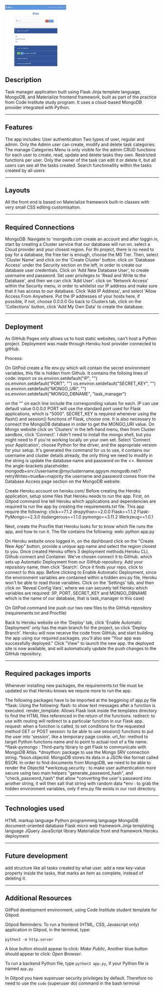 <img src="static/Screenshot.png" style="margin: 0; height:200px; width:200px">

## Description

Task manager application built using Flask Jinja template language, MongoDB, and Materialize frontend framework, 
built as part of the practice from Code Institute study program.
It uses a cloud-based MongoDB provider integrated with Python.

----

## Features
The app includes: 
User authentication
Two types of user, regular and admin. Only the Admin user can create, modify and delete task categories. The manage Categories Menu is only visible for the admin
CRUD functions for each user to create, read, update and delete tasks they own.
Restricted functions per user. Only the owner of the task can edit it or delete it, but all users can see all the tasks created.
Search functionallity within the tasks created by all users

----
## Layouts
All the front end is based on Materialize framework built-in classes with very small CSS editing customisation.

----
## Required Connections 

MongoDB:
Navigate to 'mongodb.com create an account and after loggin in, start by creating a Cluster service that our database will run on.
select a Cloud provider and your closest region.
For thi project, there is no need to pay for a database, the free tier is enough, choose the M0 Tier.
Then, select 'Cluster Name' and click on the 'Create Cluster' button.
click on 'Database Access' under the Security section on the left, in order to create our database user credentials.
Click on 'Add New Database User', to create username and password.
Set user privileges to 'Read and Write to the Database', and then we can click 'Add User'.
click on 'Network Access' within the Security menu, in order to whitelist our IP address and make sure that it has access to our database.
Click 'Add IP Address', and select 'Allow Access From Anywhere.
Put the IP addresses of your hosts here, if possible, if not, choose 0.0.0.0
Go back to Clusters tab, click on the 'Collections' button, click 'Add My Own Data' to create the database.

----
## Deployment
As GitHub Pages only allows us to host static websites, can't host a Python project.
Deployment was made through Heroku host provider connected to gitHub.

Process:

On GitPod create a file env.py which will contain the secret environment variables, this file is hidden from Github.
It contains the folloing lines of code:
import os
os.environ.setdefault("IP", "")
os.environ.setdefault("PORT", "")
os.environ.setdefault("SECRET_KEY", "")
os.environ.setdefault("MONGO_URI", "")
os.environ.setdefault("MONGO_DBNAME", "task_manager")

on the "" on each line include the corresponding values for each.
IP can use default value 0.0.0.0
PORT will use the standard port used for Flask applications, which is "5000".
SECRET_KEY is required whenever using the flash() and session() functions of Flask, choose one.
It is also necessary to connect the MongoDB database in order to get the MONGO_URI value.
On Mongo website click on 'Clusters' in the left-hand menu, then from Cluster sandbox, click 'Connect'.
I didn't need to install the mongo shell, but you might need to if you're working locally on your own set.
Select 'Connect your Application', choose Python for the driver, and the appropriate version for your setup.
It's generated the command for us to use, it contains our username and cluster details already, the only thing we need to modify in the string 
is update the database name and password on the <>. Remove the angle-brackets placeholder.
mongodb+srv://username:<password>@myclustername.qgyym.mongodb.net/<dbname>?retryWrites=true&w=majority
the username and password comes from the Database Access page section on the MongoDB website.


Create Heroku account on heroku.com/
Before creating the Heroku application, setup some files that Heroku needs to run the app.
First, on Gitpod command line tell Heroku which applications and dependencies are required to run the app by creating the requirements.txt file.
This app require the following:
click==7.1.2
dnspython==2.0.0
Flask==1.1.2
Flask-PyMongo==2.3.0
itsdangerous==1.1.0
pymongo==3.11.2
Werkzeug==1.0.1

Next, create the Procfile that Heroku looks for to know which file runs the app, and how to run it. The file contains the following:
web: python app.py

On Heroku website once logged in, on the dashboard click on the "Create New App" button, provide a unique app name and select the region closest to you.
Once created Heroku offers 3 deployment methods:Heroku CLI, Github connect and Container.
We've chosen connect it to GitHub. which sets up Automatic Deployment from our GitHub repository. Add your repository name, then click 'Search'.
Once it finds your repo, click to connect to this app.
Before clicking to Enable Automatic Deployment, since the environment variables are contained within a hidden env.py file, Heroku 
won't be able to read those variables.
Click on the 'Settings' tab, and then click on 'Reveal Config Vars', where we can securely tell Heroku which variables are required:
(IP, PORT, SECRET_KEY and MONGO_DBNAME which is the name of our database, that is task_manager in this case)

On GitPod command line push our two new files to the GitHub repository (requirements.txt and Procfile)

Back to Heroku website on the 'Deploy' tab, click 'Enable Automatic Deployment' only has the main branch for the project, so click 'Deploy Branch'.
Heroku will now receive the code from GitHub, and start building the app using our required packages.
you'll also see "Your app was successfully deployed."
Click "View" to launch the new app.
the deployed site is now available, and will automatically update the push changes to the GitHub repository.


----
## Required packages imports

Whenever installing new packages, the requirements.txt file must be updated so that Heroku knows we require more to run the app.

The following packages have to be imported at the beggining of app.py file
*flask: Using the following: 
    flash: to show text messages after a function is executed.
    render_template: Allows Flask look inside the templates directory to find the HTML files referenced in the return of the functions.
    redirect: to use with routing will redirect to a particular function in our Flask app.
    request: when a function is called, to set conditions for the requested method GET or POST
    session: to be able to use session() functions to put the user into 'session', like a temporary page cookie.
    url_for: method to target Python functions name and to point to actual root of a file name.
*flask-pymongo : Third-party library to get Flask to communicate with MongoDB Atlas.
*dnsython: package to use the Mongo SRV connection string.
*bson.objectid: MongoDB stores its data in a JSON-like format called BSON. In order to find documents from MongoDB, we need to be able to render the ObjectId
*werkzeug.security : to make user authentication more secure using two main helpers "generate_password_hash", and "check_password_hash" that allow 
*converting the user's password into another string, it will then salt that string with random data
*env : to grab the hidden environment variables, only if env.py file exists in our root directory.

----
## Technologies used
HTML markup language
Python programming language
MongoDB document-oriented database
Flask micro web framework
Jinja templating language
JQuery JavaScript library
Materialize front end framework
Heroku deployment

----
## Future development
add  structure like all tasks created by what user.
add a new key-value property inside the tasks, that marks an item as complete, instead of deleting it.


----
## Additional Resources 
GitPod development environment, using Code Institute student template for Gitpod.

Gitpod Reminders:
To run a frontend (HTML, CSS, Javascript only) application in Gitpod, in the terminal, type:

`python3 -m http.server`

A blue button should appear to click: *Make Public*, Another blue button should appear to click: *Open Browser*.

To run a backend Python file, type `python3 app.py`, if your Python file is named `app.py` 

In Gitpod you have superuser security privileges by default. Therefore no need to use the `sudo` (superuser do) command in the bash terminal


